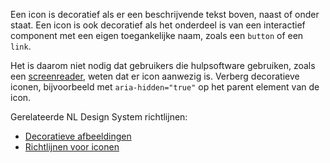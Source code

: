 <!-- @license CC0-1.0 -->

Een icon is decoratief als er een beschrijvende tekst boven, naast of onder staat. Een icon is ook decoratief als het onderdeel is van een interactief component met een eigen toegankelijke naam, zoals een `button` of een `link`.

Het is daarom niet nodig dat gebruikers die hulpsoftware gebruiken, zoals een [screenreader](/woordenlijst/#screenreader), weten dat er icon aanwezig is. Verberg decoratieve iconen, bijvoorbeeld met `aria-hidden="true"` op het parent element van de icon.

Gerelateerde NL Design System richtlijnen:

- [Decoratieve afbeeldingen](/richtlijnen/content/afbeeldingen/decoratieve-afbeeldingen)
- [Richtlijnen voor iconen](/richtlijnen/stijl/iconen/)
